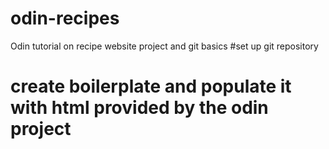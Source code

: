 # odin-recipes
Odin tutorial on recipe website project and git basics
#set up git repository
# create boilerplate and populate it with html provided by the odin project


